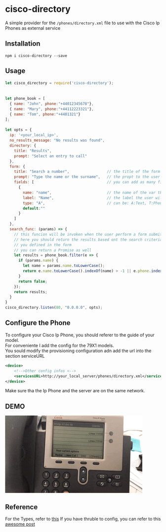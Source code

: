 # cisco-directory

A simple provider for the ```/phones/directory.xml``` file to use with the Cisco Ip Phones as external service

## Installation

    npm i cisco-directory --save

## Usage

```javascript
let cisco_directory = require('cisco-directory');


let phone_book = [
  { name: "John", phone:"+44012345678"},
  { name: "Mary", phone:"+44112223321"},
  { name: "Tom", phone:"+4401321"}
];

let opts = {
  ip: '<your_local_ip>',
  no_results_message: "No results was found",  
  directory: {
    title: "Results",
    prompt: "Select an entry to call"
  },
  form: {
    title: "Search a number",                 // the title of the form
    prompt: "Type the name or the surname",   // the propt to the user
    fields: [                                 // you can add as many fields you want
      {
        name: "name",                         // the name of the var tha will be passed to the search_func  
        label: "Name",                        // the label the user will see on his phone
        type: "A",                            // can be: A:Text, T:Phone num, N:numeric, E:equaion, U:only uppercase, L:only lowercase, P:password
        default:""
      }
    ]
  },
  search_func: (params) => { 
    // this funcion will be invoken when the user perform a form submit
    // here you should return the results based ont the search criteria
    // you defined in the form
    // you can return a Promise as well
    let results = phone_book.filter(e => {
      if (params.name) { 
        let name = params.name.toLowerCase();
        return e.name.toLowerCase().indexOf(name) > -1 || e.phone.indexOf(name) > -1
      }
      return false;
    });
    return results;
  }
}
cisco_directory.listen(80, "0.0.0.0", opts);
```

## Configure the Phone

To configure your Cisco Ip Phone, you should referer to the guide of your model.  
For conveniente I add the config for the 79X1 models.  
You sould modify the provisioning configuration adn add the url into the section serviceURL

```xml
<device>
    <!-->Other config infos <-->
    <servicesURL>http://your_local_server/phones/directory.xml</servicesURL>
</device>
```

Make sure tha the Ip Phone and the server are on the same network.

## DEMO

![Demo](demo.gif?raw)


## Reference

For the Types, refer to [this](https://www.cisco.com/c/en/us/td/docs/voice_ip_comm/cuipph/all_models/xsi/7_0/english/programming/guide/70xsi/xsi70obj.html#wp1033319)
If you have thruble to config, you can refer to this [awesome post](https://www.whizzy.org/2017/02/cisco-7941-asterisk-and-sip/)